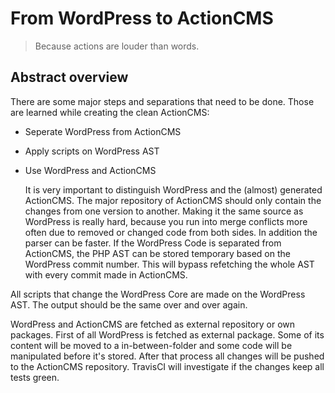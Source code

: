 # From WordPress to ActionCMS

> Because actions are louder than words.

## Abstract overview

There are some major steps and separations that need to be done. Those are learned while creating the clean ActionCMS:

- Seperate WordPress from ActionCMS
- Apply scripts on WordPress AST
- Use WordPress and ActionCMS

  It is very important to distinguish WordPress and the (almost) generated ActionCMS. The major repository of ActionCMS should only contain the changes from one version to another.
Making it the same source as WordPress is really hard, because you run into merge conflicts more often due to removed or changed code from both sides.
In addition the parser can be faster.
If the WordPress Code is separated from ActionCMS,
the PHP AST can be stored temporary based on the WordPress commit number.
This will bypass refetching the whole AST with every commit made in ActionCMS. 

All scripts that change the WordPress Core are made on the WordPress AST. The output should be the same over and over again.

WordPress and ActionCMS are fetched as external repository or own packages.
First of all WordPress is fetched as external package.
Some of its content will be moved to a in-between-folder
and some code will be manipulated before it's stored.
After that process all changes will be pushed to the ActionCMS repository.
TravisCI will investigate if the changes keep all tests green.